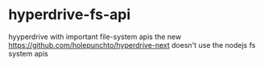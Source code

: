 # hyperdrive-fs-api
hyyperdrive with important file-system apis
the new https://github.com/holepunchto/hyperdrive-next doesn't use the nodejs fs system apis
